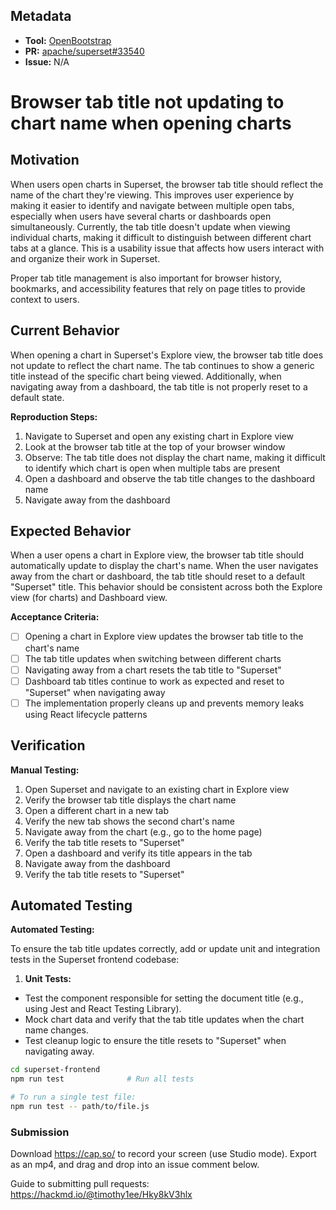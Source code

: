 ## Metadata

- **Tool:** [OpenBootstrap](https://openbootstrap.onrender.com/pr/apache/superset/33694)
- **PR:** [apache/superset#33540](https://github.com/apache/superset/pull/33694)
- **Issue:** N/A

# Browser tab title not updating to chart name when opening charts

## Motivation

When users open charts in Superset, the browser tab title should reflect the name of the chart they're viewing. This improves user experience by making it easier to identify and navigate between multiple open tabs, especially when users have several charts or dashboards open simultaneously. Currently, the tab title doesn't update when viewing individual charts, making it difficult to distinguish between different chart tabs at a glance. This is a usability issue that affects how users interact with and organize their work in Superset.

Proper tab title management is also important for browser history, bookmarks, and accessibility features that rely on page titles to provide context to users.

## Current Behavior

When opening a chart in Superset's Explore view, the browser tab title does not update to reflect the chart name. The tab continues to show a generic title instead of the specific chart being viewed. Additionally, when navigating away from a dashboard, the tab title is not properly reset to a default state.

**Reproduction Steps:**
1. Navigate to Superset and open any existing chart in Explore view
2. Look at the browser tab title at the top of your browser window
3. Observe: The tab title does not display the chart name, making it difficult to identify which chart is open when multiple tabs are present
4. Open a dashboard and observe the tab title changes to the dashboard name
5. Navigate away from the dashboard

## Expected Behavior

When a user opens a chart in Explore view, the browser tab title should automatically update to display the chart's name. When the user navigates away from the chart or dashboard, the tab title should reset to a default "Superset" title. This behavior should be consistent across both the Explore view (for charts) and Dashboard view.

**Acceptance Criteria:**
- [ ] Opening a chart in Explore view updates the browser tab title to the chart's name
- [ ] The tab title updates when switching between different charts
- [ ] Navigating away from a chart resets the tab title to "Superset"
- [ ] Dashboard tab titles continue to work as expected and reset to "Superset" when navigating away
- [ ] The implementation properly cleans up and prevents memory leaks using React lifecycle patterns

## Verification

**Manual Testing:**
1. Open Superset and navigate to an existing chart in Explore view
2. Verify the browser tab title displays the chart name
3. Open a different chart in a new tab
4. Verify the new tab shows the second chart's name
5. Navigate away from the chart (e.g., go to the home page)
6. Verify the tab title resets to "Superset"
7. Open a dashboard and verify its title appears in the tab
8. Navigate away from the dashboard
9. Verify the tab title resets to "Superset"

## Automated Testing
**Automated Testing:**

To ensure the tab title updates correctly, add or update unit and integration tests in the Superset frontend codebase:

1. **Unit Tests:**  
  - Test the component responsible for setting the document title (e.g., using Jest and React Testing Library).
  - Mock chart data and verify that the tab title updates when the chart name changes.
  - Test cleanup logic to ensure the title resets to "Superset" when navigating away.
  ```bash
  cd superset-frontend
  npm run test              # Run all tests

  # To run a single test file:
  npm run test -- path/to/file.js
  ```

### Submission
Download https://cap.so/ to record your screen (use Studio mode). Export as an mp4, and drag and drop into an issue comment below.

Guide to submitting pull requests: https://hackmd.io/@timothy1ee/Hky8kV3hlx